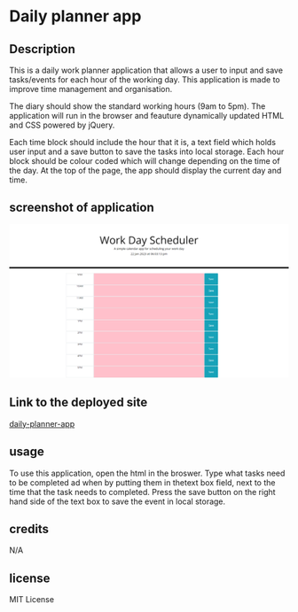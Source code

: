 # Daily planner app

## Description
This is a daily work planner application that allows a user to input and save tasks/events for each hour of the working day. This application is made to improve time management and organisation. 

The diary should show the standard working hours (9am to 5pm). The application will run in the browser and feauture dynamically updated HTML and CSS powered by jQuery.

Each time block should include the hour that it is, a text field which holds user input and a save button to save the tasks into local storage. Each hour block should  be colour coded which will change depending on the time of the day. At the top of the page, the app should display the current day and time.

## screenshot of application
![screenshot](/images/screencapture-file-C-Users-user-Desktop-week-7-challenge-daily-planner-app-index-html-2023-01-22-18_04_14.png)

## Link to the deployed site
[daily-planner-app](https://natasha-16x.github.io/daily-planner-app/)

## usage
To use this application, open the html in the broswer.
Type what tasks need to be completed ad when by putting them in thetext box field, next to the time that the task needs to completed.
Press the save button on the right hand side of the text box to save the event in local storage.

## credits
N/A

## license 

MIT License
